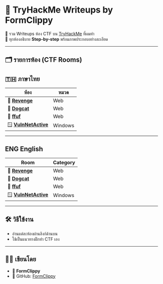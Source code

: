 # 🧠 TryHackMe Writeups by FormClippy

🎯 รวม Writeups ห้อง CTF บน [TryHackMe](https://tryhackme.com) ที่ผมทำ  
📌 ทุกห้องอธิบาย **Step-by-step** พร้อมภาพประกอบอย่างละเอียด  

---

## 🗂️ รายการห้อง (CTF Rooms)

## 🇹🇭 ภาษาไทย
| ห้อง | หมวด | 
|------|-------|
| 🦆 [**Revenge**](./TH/revenge/README.md) | Web | 
| 🐶 [**Dogcat**](./TH/dogcat/README.md) | Web |
| 🧪 [**ffuf**](./TH/ffuf/README.md) | Web |
| 🪟 [**VulnNetActive**](./TH/VulnNet(Active)/README.md) | Windows |

---

## ENG English
| Room | Category |
|------|----------|
| 🦆 [**Revenge**](./ENG/revenge/README.md) | Web |
| 🐶 [**Dogcat**](./ENG/dogcat/README.md) | Web |
| 🧪 [**ffuf**](./ENG/ffuf/README.md) | Web |
| 🪟 [**VulnNetActive**](./ENG/VulnNet(Active)/README.md) | Windows |

---

## 🛠️ วิธีใช้งาน

- อ่านแต่ละห้องผ่านลิงก์ด้านบน
- ใช้เป็นแนวทางฝึกทำ CTF เอง

---

## 🧑‍💻 เขียนโดย

- 👤 **FormClippy**  
- 💬 GitHub: [FormClippy](https://github.com/FormClippy)  


